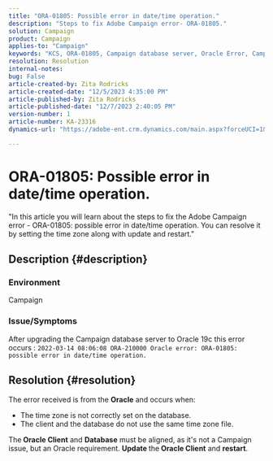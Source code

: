 ```yaml
---
title: "ORA-01805: Possible error in date/time operation."
description: "Steps to fix Adobe Campaign error- ORA-01805."
solution: Campaign
product: Campaign
applies-to: "Campaign"
keywords: "KCS, ORA-01805, Campaign database server, Oracle Error, Campaign"
resolution: Resolution
internal-notes: 
bug: False
article-created-by: Zita Rodricks
article-created-date: "12/5/2023 4:35:00 PM"
article-published-by: Zita Rodricks
article-published-date: "12/7/2023 2:40:05 PM"
version-number: 1
article-number: KA-23316
dynamics-url: "https://adobe-ent.crm.dynamics.com/main.aspx?forceUCI=1&pagetype=entityrecord&etn=knowledgearticle&id=6e5fe63a-8c93-ee11-be37-6045bd0061cb"

---
```

# ORA-01805: Possible error in date/time operation.


"In this article you will learn about the steps to fix the Adobe Campaign error - ORA-01805: possible error in date/time operation. You can resolve it by setting the time zone along with update and restart."

## Description {#description}


### <b>Environment</b>

Campaign



### <b>Issue/Symptoms</b>

After upgrading the Campaign database server to Oracle 19c this error occurs : `2022-03-14 08:06:08 ORA-210000 Oracle error: ORA-01805: possible error in date/time operation.`


## Resolution {#resolution}


The error received is from the <b>Oracle</b> and occurs when:

- The time zone is not correctly set on the database.
- The client and the database do not use the same time zone file.


The<b> Oracle Client</b> and <b>Database</b> must be aligned, as it's not a Campaign issue, but an Oracle requirement. <b>Update </b>the<b> Oracle Client</b> and <b>restart</b>.
